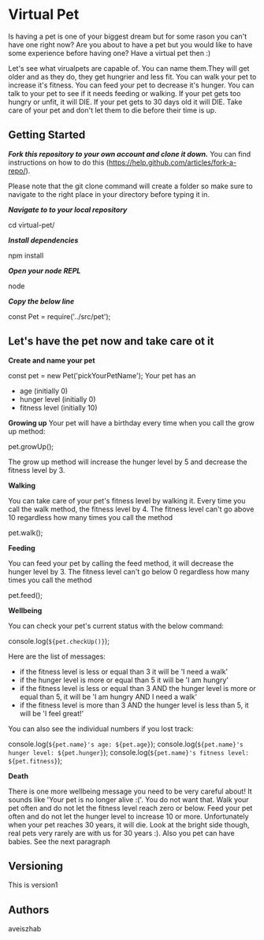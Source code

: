 # Virtual Pet
Is having a pet is one of your biggest dream but for some rason you can't have one right now? Are you about to have a pet but you would like to have some experience before having one? Have a virtual pet then :)

Let's see what virualpets are capable of. You can name them.They will get older and as they do, they get hungrier and less fit. You can walk your pet to increase it's fitness. You can feed your pet to decrease it's hunger. You can talk to your pet to see if it needs feeding or walking. If your pet gets too hungry or unfit, it will DIE. If your pet gets to 30 days old it will DIE. Take care of your pet and don't let them to die before their time is up.

## Getting Started

***Fork this repository to your own account and clone it down.***
 You can find instructions on how to do this (https://help.github.com/articles/fork-a-repo/). 

 Please note that the git clone command will create a folder so make sure to navigate to the right place in your directory before typing it in.

***Navigate to to your local repository***

cd virtual-pet/

***Install dependencies***

npm install

***Open your node REPL***

node

***Copy the below line***

const Pet = require('../src/pet');


## Let's have the pet now and take care ot it
**Create and name your pet**

const pet = new Pet('pickYourPetName');
Your pet has an 
 - age (initially 0)
 - hunger level (initially 0)
 - fitness level (initially 10)

**Growing up**
Your pet will have a birthday every time when you call the grow up method:

pet.growUp();

The grow up method will increase the hunger level by 5 and decrease the fitness level by 3.

**Walking**

You can take care of your pet's fitness level by walking it. Every time you call the walk method, the fitness level by 4. The fitness level can't go above 10 regardless how many times you call the method

pet.walk();

**Feeding**

You can feed your pet by calling the feed method, it will decrease the hunger level by 3. The fitness level can't go below 0 regardless how many times you call the method

pet.feed();

**Wellbeing**

You can check your pet's current status with the below command:

console.log(`${pet.checkUp()}`);

Here are the list of messages:

- if the fitness level is less or equal than 3 it will be 'I need a  walk'
- if the hunger level is more or equal than 5 it will be 'I am hungry'
- if the fitness level is less or equal than 3 AND the hunger level is more or equal than 5, it will be 'I am hungry AND I need a walk'
- if the fitness level is more than 3 AND the hunger level is less than 5, it will be 'I feel great!'

You can also see the individual numbers if you lost track:

console.log(`${pet.name}'s age: ${pet.age}`);
console.log(`${pet.name}'s hunger level: ${pet.hunger}`);
console.log(`${pet.name}'s fitness level: ${pet.fitness}`);

**Death**

There is one more wellbeing message you need to be very careful about! It sounds like 'Your pet is no longer alive :('. You do not want that. 
Walk your pet often and do not let the fitness level reach zero or below.
Feed your pet often and do not let the hunger level to increase 10 or more.
Unfortunately when your pet reaches 30 years, it will die. Look at the bright side though, real pets very rarely are with us for 30 years :). Also you pet can have babies. See the next paragraph 



## Versioning

This is version1

## Authors

aveiszhab